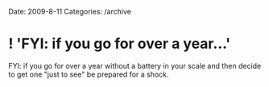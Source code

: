 Date: 2009-8-11
Categories: /archive

# ! 'FYI: if you go for over a year...'

FYI: if you go for over a year without a battery in your scale and then decide to get one "just to see" be prepared for a shock.
